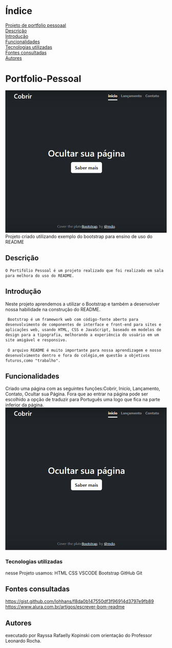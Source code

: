 # Índice 

[Projeto de portfolio pessoaal](#portfolio-pessoal)  
[Descrição](#descri%C3%A7%C3%A3o)  
[Introdução](#introdu%C3%A7%C3%A3o)  
[Funcionalidades](#funcionalidades)  
[Tecnologias utilizadas](#tecnologias-utilizadas)  
[Fontes consultadas](#fontes-consultadas)  
[Autores](#autores)  

# Portfolio-Pessoal
![Capa do projeto](img/capa.png)
Projeto criado utilizando exemplo do bootstrap para ensino de uso do README 

## Descrição
    O Portifólio Pessoal é um projeto realizado que foi realizado em sala para melhora do uso do README.
## Introdução
Neste projeto aprendemos a utilizar o Bootstrap e também a desenvolver nossa habilidade na construção do README.

     Bootstrap é um framework web com código-fonte aberto para desenvolvimento de componentes de interface e front-end para sites e aplicações web, usando HTML, CSS e JavaScript, baseado em modelos de design para a tipografia, melhorando a experiência do usuário em um site amigável e responsivo.  

     O arquivo README é muito importante para nossa aprendizagem e nosso desenvolvimento dentro e fora do colégio,em questão a objetivos futuros,como "trabalho".
## Funcionalidades
Criado uma página com as seguintes funções:Cobrir, Inicío, Lançamento, Contato, Ocultar sua Página.
Fora que ao entrar na página pode ser escolhido a opção de traduzir para Português uma logo que fica na parte 
inferior da página. 
![Capa do projeto](img/capa.png)

### Tecnologias utilizadas 
nesse Projeto usamos:
HTML
CSS
VSCODE
Bootstrap
GitHub
Git

## Fontes consultadas
https://gist.github.com/lohhans/f8da0b147550df3f96914d3797e9fb89
https://www.alura.com.br/artigos/escrever-bom-readme

## Autores
executado por Rayssa Rafaelly Kopinski com orientação do Professor Leonardo Rocha.
